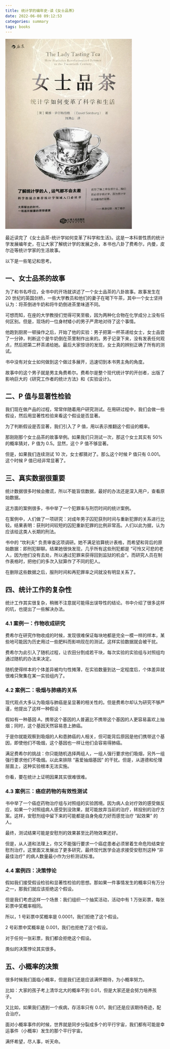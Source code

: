 ```yaml
---
title: 统计学的编年史-读《女士品茶》
date: 2022-06-08 09:12:53
categories: summary
tags: books
---
```


<img src="/images/lady-tasting-tea-book.jpg" alt="book cover" width="400"/>

最近读完了《女士品茶-统计学如何变革了科学和生活》。这是一本科普性质的统计学发展编年史，在让大家了解统计学的发展之余，本书也八卦了费希尔，内曼，皮尔迩等统计学家的生活故事。

以下是一些笔记和思考。

## 一、女士品茶的故事

为了和书名呼应，全书中的开场就讲述了一个女士品茶的八卦故事。故事发生在 20 世纪的英国剑桥，一些大学教员和他们的妻子在喝下午茶，其中一个女士坚持认为：将茶倒进牛奶和将牛奶倒进茶里味道不同。

可想而知，在座的大学教授们觉得可笑至极，因为两种化合物在化学成分上没有任何区别。但是，现场的一位身材矮小的男子严肃地对待了这个事情。

他跑到厨房一顿操作之后，开始了他的实验：男子把第一杯茶递给女士，女士品尝了一分钟，判断这个是牛奶倒在茶里制作出来的。男子记录下来，没有发表任何观点，然后把第二杯茶递给她。最后大家惊讶的发现，女士真的辨别正确了所有的测试。

书中没有对女士如何做到这个做过多展开，迅速切到本书男主角的角度。

故事中的这个男子就是男主角费希尔。费希尔是整个现代统计学的开创者，出版了影响巨大的《研究工作者的统计方法》和《实验设计》。

## 二、P 值与显著性检验

我们现在做产品的过程，常常伴随着用户研究测试。在用研过程中，我们会做一些假设，然后用显著性检验来看这个假设是否显著。

为了判断假设是否显著，我们引入了 P 值，用以表示推翻这个假设的概率。

那刚刚那个女士品茶的故事举例。如果我们只测试一次，那这个女士其实有 50% 的概率猜对，P 值为 0.5。显然，这个 P 值不够显著。

但是，如果我们连续测试 10 次，女士都猜对了。那么这个时候 P 值只有 0.001。这个时候 P 值已经非常显著了。

## 三、真实数据很重要

统计数据很多时候会撒谎，所以不能盲信数据，最好的办法还是深入用户，查看原始数据。

这方面的案例很多，书中举了一个犯罪率与刑罚时间的统计案例。

在案例中，人们做了一项研究：对成年男子囚犯获刑时间与重新犯罪的关系进行比较。结果表明：获刑时间较短的囚犯重新犯罪的比例非常高。人们以此为据，认为应该给这类人长期的刑法。

书中的 “坎利夫” 负责审查这项调研。她不满足验算统计表格，而希望和背后的原始数据：即刑犯聊聊。结果她很快发现，几乎所有这些刑犯都是 “可怜又可悲的老人，因为他们没有去处，所以通过犯罪来获得回到监狱的机会”。而研究人员在制作表格时，把他们的多次入狱算作了不同的犯人。

在删除这些数据之后，服刑时间和再犯罪率之间就没有明显关系了。

## 四、统计工作的复杂性

统计工作其实很复杂，稍微不注意就可能得出误导性的结论。书中介绍了很多这样的坑，也提出了一些解决办法。

### 4.1 案例一：作物收成研究

费希尔在研究作物收成的时候，发现很难保证每块地都是完全一模一样的样本，某些地可能因为历史用过一些肥料而影响现在的测试，这样实验数据就会被干扰。

费希尔为此引入了随机过程，让农田分割成若干块，每次实验的实验组与对照组均通过随机的办法来决定。

随机使得样本的个体差异被均匀性摊薄，在实验数量到达一定程度后，个体差异就很难只聚集在某一实验组内了。

### 4.2 案例二：吸烟与肺癌的关系

现代观点大多认为吸烟与肺癌是呈显著的相关性的。但是费希尔却认为研究不够严谨，他提出了这样一种假设：

假如有一种基因 A，携带这个基因的人普遍比不携带这个基因的人更容易喜欢上抽烟；同时，这个基因天然容易患上肺癌。

于是你就能观察到吸烟的人和患肺癌的人相关，但可能背后原因是他们携带这个基因，即使他们不吸烟，这个基因也一样让他们会容易得肺癌。

满足费希尔的挑战：你只能随机选择两组人，一组人强行要求他们吸烟，另外一组强行要求他们不吸烟。以此来排除 “喜爱抽烟基因” 的干扰。但是，从道德和伦理层面上，这种实验根本无法实施。

你看，要在统计上证明因果其实很难很难。

### 4.3 案例三：癌症药物的有效性测试

书中举了一个癌症药物治疗组与对照组的实验困境。因为病人会对疗效的感受做反应，如果一个对照组病人感受到没效果，就可能放弃当前的治疗，转投别的治疗方案。这样，安慰剂组中留下来的可能都是自身免疫力好而感觉治疗 “起效果” 的人。

最终，测试结果可能是安慰剂的效果甚至比药物效果还好。

但是，从人道和法理上，你又不能强行要求一个癌症患者必须冒着生命危险结束安慰剂治疗。这里面又发展出了更多研究，最终现代医学会追求接受安慰剂这种 “非最佳治疗” 的病人数量最小作为分析测试标准。

### 4.4 案例四：决策悖论

假如我们接受假设检验和显著性检验的思想。那如果一件事情发生的概率只有万分之一，那我们就应该拒绝这个假设。

但是我们考虑这样一个场景：我们组织一个抽奖活动，活动中有 1 万张彩票，每张彩票中奖概率相同。

所以，1 号彩票中奖概率是 0.0001，我们拒绝了这个假设。

2 号彩票中奖概率是 0.001，我们也拒绝了这个假设。

对于任何一张彩票，我们都会拒绝这个假设。

类似的决策悖论其实很多。

## 五、小概率的决策

很多时候我们面临小概率，但是我们还是应该满怀期待，为小概率努力。

比如：大家的孩子考上清华北大的概率不到 0.01，但是大家还是会努力培养孩子。

又比如，如果我们遇到一个疾病，存活率只有 0.01，我们还是应该期待奇迹，配合治疗。

面对小概率事件的时候，世界就是同步分裂成多个的平行宇宙，我们都有可能是幸运事件（小概率）发生的那个平行宇宙。

满怀希望，尽人事，听天命。
